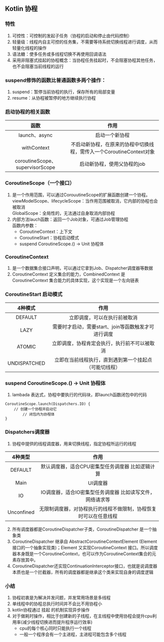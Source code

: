 ## Kotlin 协程

### 特性
1. 可控性：可控制的发起子任务（协程的启动和停止由代码控制）
2. 轻量级：线程内自主可控的任务集，不需要等待系统切换线程进行调度，从而轻量化线程的操作
3. 语法糖：使多任务或多线程切换不再使用回调语法
4. 采用非阻塞式挂起的协程概念：当协程任务挂起时，不会阻塞协程其他任务，也不会阻塞当前线程的运行

### suspend修饰的函数比普通函数多两个操作：
1. suspend：暂停当前协程的执行，保存所有的局部变量
2. resume：从协程被暂停的地方继续执行协程

### 启动协程的相关函数
| 函数 | 作用 | 
| :----: | :----: |
| launch、async | 启动一个新协程 |
| withContext | 不启动新协程，在原来的协程中切换线程，需传入一个CoroutineContext对象 | 
| coroutineScope、supervisorScope | 启动新协程，使用父协程的job |

### CoroutineScope（一个接口）
1. 是一个作用范围，可以通过CorouutineScope的扩展函数创建一个协程。    
    viewModelScope、lifecycleScope：当作用范围被取消，它内部的协程也会被取消  
    GlobalScope：全局性的，无法通过自身取消内部协程  
2. 内部方法lauch函数：返回一个Job对象，可通过Job管理协程   
    函数内参数：   
    - CoroutineContext：上下文
    - CoroutineStart：协程启动模式
    - suspend CoroutineScope.() -> Unit 协程体
    
### CoroutineContext
1. 是一个数据集合接口声明，可以通过它拿到Job、Dispatcher调度器等数据
2. CoroutineContext 定义集合的能力，CombinedContext 是CoroutineContext 集合能力的具体实现，这个实现是一个左向链表

### CoroutineStart 启动模式
| 4种模式 | 作用 | 
| :----: | :----: |
| DEFAULT | 立即调度，可以在执行前被取消 |
| LAZY | 需要时才启动，需要start、join等函数触发才可进行调度 | 
| ATOMIC | 立即调度，协程肯定会执行，执行前不可以被取消 |
| UNDISPATCHED | 立即在当前线程执行，直到遇到第一个挂起点（可能切线程）| 

### suspend CoroutineScope.() -> Unit 协程体
1. lambada 表达式，协程中要执行的代码块，即launch函数闭包中的代码
```
CoroutineScope.launch(Dispatchers.IO) {
    // 创建一个协程并启动它
        // 闭包内为协程体
}

```

### Dispatchers调度器
1. 协程中提供的线程调度器，用来切换线程，指定协程所运行的线程                
                     
| 4种类型 | 作用 | 
| :----: | :----: |
| DEFAULT | 默认调度器，适合CPU密集型任务调度器 比如逻辑计算 |
| Main |  UI调度器 | 
| IO | IO调度器，适合IO密集型任务调度器 比如读写文件，网络请求等 |
| Unconfined | 无限制调度器，对协程执行的线程不做限制，协程恢复时可以在任意线程 | 


2. 所有调度器都是CoroutineDispatcher子类，CoroutineDispatcher 是一个抽象类
3. CoroutineDispatcher 继承自 AbstractCoroutineContextElement (Element接口的一个抽象实现类)；Element 又实现CoroutineContext 接口。所以调度器本身既是一个CoroutineContext，也可以作为CoroutineContext集合的元素存放其中。
4. CoroutineDispatcher还实现ContinuationInterceptor接口，也就是说调度器本质也是一个拦截器，所有的调度器都是继承这个类来实现自身的调度逻辑


### 小结
1. 协程初衷是为解决并发问题，并发常用场景是多线程
2. 单线程中的协程总执行时间并不会比不用协程小
3. kotlin协程通过 挂起 的机制实现异步操作
4. 对于做耗时操作，相比于创建新的子线程，在主线程中使用协程会提升cpu利用率(减少线程切换进而提升程序运行效率)
    - cpu的每个核心同时只能执行一个线程
    - 一般一个程序会有一个主进程，主进程可能包含多个线程
